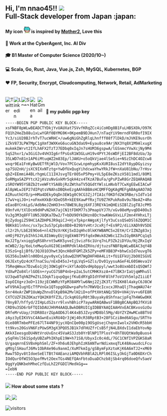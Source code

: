 <h2>Hi, I'm nnao45!! <img src="https://github.com/rajput2107/rajput2107/blob/master/Assets/Hi.gif" width="29px"> <br/>
Full-Stack developer from Japan :japan:</h2>

#### My icon <img src="https://github.com/nnao45/nnao45/blob/master/nnao45.png?raw=true" height="20px" width="20px"/></a> is inspired by [Mother2](https://www.nintendo.co.jp/n08/a2uj/mother2/index.html), Love this
#### :briefcase: Work at the CyberAgent, Inc. AI Div 
#### :mortar_board: B1 Master of Computer Science (2020/10~)
#### :computer: Scala, Go, Rust, Java, Vue.js, Zsh, MySQL, Kubernetes, BGP
#### ❤️ FP, Security, Encrypt, Cloudcomputing, Network, Retail, AdMarketing

<br/>

<a href="https://twitter.com/nnao45">
  <img align="left" alt="Twitter" width="26px" src="https://github.com/TheDudeThatCode/TheDudeThatCode/blob/master/Assets/Twitter.svg" />
</a>
<a href="https://www.linkedin.com/in/%E5%B0%9A%E5%BC%A5-%E6%A8%AA%E5%B1%B1-867544113/">
  <img align="left" alt="Linkedin" width="24px" src="https://github.com/TheDudeThatCode/TheDudeThatCode/blob/master/Assets/Linkedin.svg" />
</a>
<a href="https://speakerdeck.com/nnao45">
  <img align="left" alt="Speakerdeck" height="27px" width="27" src="https://www.strattic.com/wp-content/uploads/2019/06/speakerdeck-172x172.png" />
</a>
<a href="https://nnao45.hatenadiary.com/">
  <img align="left" alt="Hatena" width="24px" src="https://hatenacorp.jp/images/company/resource/hatena-blog-logo-s.png" />
</a>
<a href="mailto:n4sekai5y@gmail.com">
  <img align="left" alt="Gmail" width="26px" src="https://github.com/TheDudeThatCode/TheDudeThatCode/blob/master/Assets/Gmail.svg" />
</a>

<br/>

#### :key: my public pgp key
```
-----BEGIN PGP PUBLIC KEY BLOCK-----
xsFNBF8pWLwBEADCTYDkjYvUAUXat7SVvfKRqZCc4iCoHDg8B1FuLHBSXOk/O97K
FQ1h2HeZb88u1xLwYGRf0BYMG9K+0KpemB9DJHun7/nTaqYiV9mrndF6R0ofI9IX
Yc3/siU20BJrhTvT7ucWRHC+/uw6gNiGhZgRlqLhnfff08f7lDkD/mJVKE9usrOh
iZkV873LPW7MpC1gXmf3WXKeG6ucuGN3daU9+Eyau8ce9ArjNX3Yq8X1M9AlxugX
mukmkIWrvt2IfLhAFX2TzTJ7EDbq0xIqJn7sHUM36gspwA/lGSnmcYVwXcjNy9M4
SqS2hxr1/w3GiG3v4VH3Ig6rfPsGsR1W3GLuH19v4PYtJ6sWDFjEI2BF8dzUa/3p
35LWD7n81n1AP6iMtuqWZ2m83Ep/lJAKU+o5oQkVjae4lSe5ie+NSzIhDC4OZcw8
wxqr9Ea1FnKyBwUETfRjWlD/Vov7PCGcwLnpmhypKxXURI8usI2dYt8ypDGyizsy
sp7SU2nH/jsXC9IXxNTztg+YwDfUxQugYihdcwaYhwYRkJfW+nXaU81bNu/7rHsv
qbZ+EEmmiA4BLrhgmLC11IHJsvgTEr8O5xP5Pmy+VL5pE8eZKszX5811md1/8OM1
5oRMgaSAZPYtcX2jAVzuNvGxkMr5qkH4zx4TKzA7BuFa/gPsPZwR8GrZEQARAQAB
zSROYW95YSBZb2tveWFtYSA8bjRzZWthaTV5QGdtYWlsLmNvbT7CwXgEEwEIACwF
Al8pWLwJEP27dIPqtsVNAhsDBQkeEzgAAhkBBAsHCQMFFQgKAgMEFgABAgAAO7AQ
AIRuuthGYD/p+HMa4DEkyOqDn3EW1g0C9CG3ZjJfIA1cf0KDfd2W3RBe/sIdTv1d
I7wV+qiJO+i+oFmxHXkBrXDeO5R+kEE9XawPfRxjTU9Z7KPukRo8v9u7BeAZ+4Ro
eEaoBYCnkLpS/AdbNeJZmHO3+n78WE9L8gj6XFJ3REYA1mQHEiSIBlZigT8JcPM5
89nfvH/tXlDcm9dHPvN2kK7ajCN1tFDKM77s3PmapUYJ7h/xGv08eMyvqDD40Ou3
Vu3g3M3q8FFlUN5J8QKa7Dw2/T+bDU9OYkDHzn8DcYowKWeGVxLLF2mn4YHhxLTj
BjZydogiZ59HC1AZDHP6JR9qiCJ+HjxTpkprAWgsKjlfyY3uCssQSeDSl6ZQQM1C
9BKk81lnhnc/sx7pc3uS7pCpbs0D8+B29bYvHtrJcxRjf+Es9P2/diiXADh9V5DE
cl2r2h/LbE2E9Oo6+nl4Z9zXrKKj5xD2qHhc0lkKYWBAMC5x2EtH/CrIZNZg83xj
oHOjP82YybIhhSJ4L8IbWoyEUjVgEkW87P5fqdx0Wuk82W6c1Z3uIGyBK6PCq1q5
NxJ2Tg/xniqgSqRS8hrnt5wKK5yveIj5vizF6c1Urq7nLP3Zk2iDYUu/NjZRxIqV
mCWB2/Jg/6oLteMwyGuXGI9Eim0RPdklAbdZRVo/djtuzsFNBF8pWLwBEAC3qY4B
E3SzG+g1jBf6/3QJO1O3hwt3QncH8dFGMlZk5ZPy+eMFXB83P+bhwCoId7euvgT6
UG356uImAhln00DnLpyv0yxCy1duwQ2hM7WgDHFH0A4Lit+fUiEFkUj2bO0ISGVE
O6JExtyQz4cKf7naCSu/nExD45oJ+tgLVqS+GZls/Dv01yysuAGeF4L60SWeva1V
75ReqWmux7DzwEo1jDj3OW1g6Y+ikYlAoQOvdHpbppyl/wwt3o8UxmbDIsQSQWfJ
YdXwPZo84lrlGOEn+ryuCG7SBP4nb+p2aL5utCMHKXszA+47lBK3rIaUjqWMhuSl
UJ3qw8TqhNZPmZtLIOqkTiqvpQgojfKuEdRYgDIdYFHF8lhF7oV1Vh5mlpZ1iiEf
IopOIXg+z3oD+119zjECWWRzYFpM38AMYlw6Nmj2ZjZK3T/fSIKH8l4akyC6J8CW
wFV9hAIugYEcTfPVnGx1QTopgOGDw+paPofn7RWVQcIcxcxJRhaQljThaqWAU74r
5nr4HxArZWP1UuWpZhnvDlKpB9A2MvlH2iD+ofPtXHtANQ/5D9+VH4jVv+v6FE8R
CXTCUZFZ6ZOKazYQH2K0fFZ3L/IckqKGSyR0t3Buyaky8ShfnacjpFq7h4WGwOKK
78nyB7/hffyd/2IHpLdS2srr9lvvhBhicP7aywARAQABwsF1BBgBCAApBQJfKVi8
CRD9u3SD6rbFTQIbDAUJHhM4AAQLBwkDBRUICgIDBBYAAQIAAHVxEACBKvosGzOu
DRfeMrvUay/JtDR8OzrZGpAOD6Jl4K4xB5JZvysMD8bl5Mg/4bYZYZHwMCo8BTVd
zAyz3yEIKVVsC4AGwnEuikRU4Qr3jWj40cR38RptB3+28FSCzi8md6ASgu/SRTYo
Oie80RTmbePFEz67lT44NF9jycXQnCQe00p19OSgUsejChqnnIwolx2VHOcR5bbH
tt9kvs20GsVN6FzPUwSM3gX3PQO5JB1k7dFHUZfrCsB5fjN4LBXdvI1daEbYovNp
AKkXIeesgoDU4NtVroUvEnc45VaAS3Jzb0YrBlNP1TPlosY+8hT8UQtWa9pBuos4
ySqFHsl561SpdyUBZaPhIKhpE19W+h71S8/UbyxIc0c4dL/7GC1CNfIVPZGKS8aR
U/gaqmrnESVBxHphSml/ZF+Xh6u0JEhphIzK6ANTwrNdixmxqTLK48AuwudcLFcu
gMVglSHaufJ6Mv1ObR4e96u9anmI/XuM7kmIg/gSBymFpXztoKjK6A6mTJ2+xM69
Rww75Dyv8tIdoeSeElTBt74AEanziAMQVbhRBlA2LRPl06ISLy3kGjTa0D6DXrCh
IOdQurOfWI5O3pofMvt2OexTGs4NEfQAnFbtoDuaDChzb8jSb4rq06doeQfv5aeV
0ggYyQNKbehMheCzfEuLhZ2FGDIlMedkGg==
=IebN
-----END PGP PUBLIC KEY BLOCK-----
```

#### <img src="https://media.giphy.com/media/VgCDAzcKvsR6OM0uWg/giphy.gif" width="50"> How about some stats ?
<p align="left">
<a href="https://github.com/anuraghazra/github-readme-stats">
  <img src="https://github-readme-stats.vercel.app/api?username=nnao45&count_private=true&show_icons=true" />
</a>
<a href="https://github.com/anuraghazra/github-readme-stats">
  <img src="https://github-readme-stats.vercel.app/api/top-langs/?username=nnao45&hide=makefile,shell" />
</a>
</p>

![visitors](https://visitor-badge.laobi.icu/badge?page_id=nnao45.nnao45)
